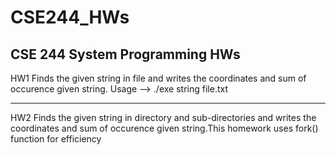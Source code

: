 # CSE244_HWs
CSE 244 System Programming HWs
-------------------------------
HW1 Finds the given string in file and writes the coordinates and sum of occurence given string.
    Usage --> ./exe string file.txt
    
-------------------------------
HW2 Finds the given string in directory and sub-directories and writes the coordinates and 
    sum of occurence given string.This homework uses fork() function for efficiency
  
